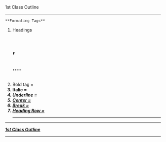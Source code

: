 1st Class Outline
_________________________________
    **Formating Tags**
1. Headings <H1>, <H2> .... <H6>
2. Bold tag = <b>
3. Italic = <i>
4. Underline = <u>
5. Center = <center>
6. Break = <br>
7. Heading Row = <hr>

_________________________________
1st Class Outline
_________________________________
